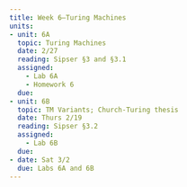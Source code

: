 ```yaml
---
title: Week 6—Turing Machines
units:
- unit: 6A
  topic: Turing Machines
  date: 2/27
  reading: Sipser §3 and §3.1
  assigned: 
    - Lab 6A
    - Homework 6
  due: 
- unit: 6B
  topic: TM Variants; Church-Turing thesis
  date: Thurs 2/19
  reading: Sipser §3.2
  assigned: 
    - Lab 6B
  due: 
- date: Sat 3/2
  due: Labs 6A and 6B
---
```

